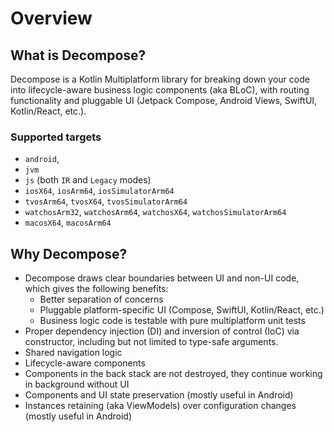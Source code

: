 # Overview

## What is Decompose?

Decompose is a Kotlin Multiplatform library for breaking down your code into lifecycle-aware business logic components (aka BLoC), with routing functionality and pluggable UI (Jetpack Compose, Android Views, SwiftUI, Kotlin/React, etc.).

### Supported targets

- `android`,
- `jvm`
- `js` (both `IR` and `Legacy` modes)
- `iosX64`, `iosArm64`, `iosSimulatorArm64`
- `tvosArm64`, `tvosX64`, `tvosSimulatorArm64`
- `watchosArm32`, `watchosArm64`, `watchosX64`, `watchosSimulatorArm64`
- `macosX64`, `macosArm64`

## Why Decompose?

- Decompose draws clear boundaries between UI and non-UI code, which gives the following benefits:
    - Better separation of concerns
    - Pluggable platform-specific UI (Compose, SwiftUI, Kotlin/React, etc.)
    - Business logic code is testable with pure multiplatform unit tests
- Proper dependency injection (DI) and inversion of control (IoC) via constructor, including but not limited to type-safe arguments.
- Shared navigation logic
- Lifecycle-aware components
- Components in the back stack are not destroyed, they continue working in background without UI
- Components and UI state preservation (mostly useful in Android)
- Instances retaining (aka ViewModels) over configuration changes (mostly useful in Android)

